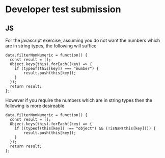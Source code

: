 # Developer test submission

## JS

For the javascript exercise, assuming you do not want the numbers which are in string types, the following will suffice

```
data.filterNonNumeric = function() { 
  const result = [];
  Object.keys(this).forEach((key) => {
    if (typeof(this[key]) === "number") {
        result.push(this[key]);
    }
  });
  return result;
};
```

However if you require the numbers which are in string types then the following is more desireable

```
data.filterNonNumeric = function() { 
  const result = [];
  Object.keys(this).forEach((key) => {
	if ((typeof(this[key]) !== "object") && (!isNaN(this[key]))) {
        result.push(this[key]);
    }
  });
  return result;
};
```

